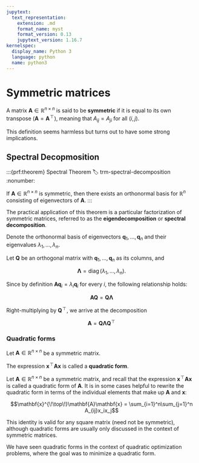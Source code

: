 ```yaml
---
jupytext:
  text_representation:
    extension: .md
    format_name: myst
    format_version: 0.13
    jupytext_version: 1.16.7
kernelspec:
  display_name: Python 3
  language: python
  name: python3
---
```

# Symmetric matrices

A matrix $\mathbf{A} \in \mathbb{R}^{n \times n}$ is said to be
**symmetric** if it is equal to its own transpose
($\mathbf{A} = \mathbf{A}^{\!\top\!}$), meaning that $A_{ij} = A_{ji}$
for all $(i,j)$.

This definition seems harmless but turns out to
have some strong implications. 

## Spectral Decopmosition

:::{prf:theorem} Spectral Theorem
:label: trm-spectral-decomposition
:nonumber:

If $\mathbf{A} \in \mathbb{R}^{n \times n}$ is
symmetric, then there exists an orthonormal basis for $\mathbb{R}^n$
consisting of eigenvectors of $\mathbf{A}$.
:::

The practical application of this theorem is a particular factorization
of symmetric matrices, referred to as the **eigendecomposition** or
**spectral decomposition**.

Denote the orthonormal basis of eigenvectors
$\mathbf{q}_1, \dots, \mathbf{q}_n$ and their eigenvalues
$\lambda_1, \dots, \lambda_n$.

Let $\mathbf{Q}$ be an orthogonal matrix with $\mathbf{q}_1, \dots, \mathbf{q}_n$ as its columns, and

$$\mathbf{\Lambda} = \operatorname{diag}(\lambda_1, \dots, \lambda_n).$$

Since by definition $\mathbf{A}\mathbf{q}_i = \lambda_i\mathbf{q}_i$ for every
$i$, the following relationship holds:

$$\mathbf{A}\mathbf{Q} = \mathbf{Q}\mathbf{\Lambda}$$

Right-multiplying
by $\mathbf{Q}^{\!\top\!}$, we arrive at the decomposition

$$\mathbf{A} = \mathbf{Q}\mathbf{\Lambda}\mathbf{Q}^{\!\top\!}$$

### Quadratic forms

Let $\mathbf{A} \in \mathbb{R}^{n \times n}$ be a symmetric matrix.

The expression $\mathbf{x}^{\!\top\!}\mathbf{A}\mathbf{x}$ is called a
**quadratic form**.

Let $\mathbf{A} \in \mathbb{R}^{n \times n}$ be a symmetric matrix, and
recall that the expression $\mathbf{x}^{\!\top\!}\mathbf{A}\mathbf{x}$
is called a quadratic form of $\mathbf{A}$. It is in some cases helpful
to rewrite the quadratic form in terms of the individual elements that
make up $\mathbf{A}$ and $\mathbf{x}$:

$$\mathbf{x}^{\!\top\!}\mathbf{A}\mathbf{x} = \sum_{i=1}^n\sum_{j=1}^n A_{ij}x_ix_j$$

This identity is valid for any square matrix (need not be symmetric),
although quadratic forms are usually only discussed in the context of
symmetric matrices.

We have seen quadratic forms in the context of quadratic optimization problems, where the goal was to minimize a quadratic form.